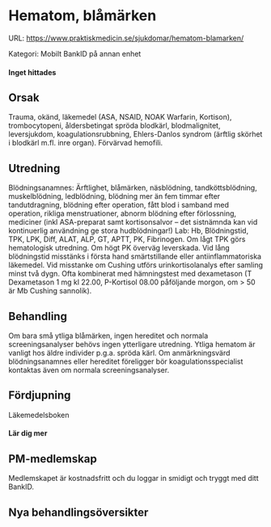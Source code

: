 # Hematom, blåmärken

URL: https://www.praktiskmedicin.se/sjukdomar/hematom-blamarken/



Kategori: Mobilt BankID på annan enhet

#### Inget hittades

## Orsak

Trauma, okänd, läkemedel (ASA, NSAID, NOAK Warfarin, Kortison), trombocytopeni, åldersbetingat spröda blodkärl, blodmalignitet, leversjukdom, koagulationsrubbning, Ehlers-Danlos syndrom (ärftlig skörhet i blodkärl m.fl. inre organ). Förvärvad hemofili.

## Utredning

Blödningsanamnes: Ärftlighet, blåmärken, näsblödning, tandköttsblödning, muskelblödning, ledblödning, blödning mer än fem timmar efter tandutdragning, blödning efter operation, fått blod i samband med operation, rikliga menstruationer, abnorm blödning efter förlossning, mediciner (inkl ASA-preparat samt kortisonsalvor – det sistnämnda kan vid kontinuerlig användning ge stora hudblödningar!)
Lab: Hb, Blödningstid, TPK, LPK, Diff, ALAT, ALP, GT, APTT, PK, Fibrinogen.
Om lågt TPK görs hematologisk utredning. Om högt PK överväg leverskada. Vid lång blödningstid misstänks i första hand smärtstillande eller antiinflammatoriska läkemedel. Vid misstanke om Cushing utförs urinkortisolanalys efter samling minst två dygn. Ofta kombinerat med hämningstest med dexametason (T Dexametason 1 mg kl 22.00, P-Kortisol 08.00 påföljande morgon, om > 50 är Mb Cushing sannolik).

## Behandling

Om bara små ytliga blåmärken, ingen hereditet och normala screeningsanalyser behövs ingen ytterligare utredning. Ytliga hematom är vanligt hos äldre individer p.g.a. spröda kärl.
Om anmärkningsvärd blödningsanamnes eller hereditet föreligger bör koagulationsspecialist kontaktas även om normala screeningsanalyser.

## Fördjupning

Läkemedelsboken

#### Lär dig mer

## PM-medlemskap

Medlemskapet är kostnadsfritt och du loggar in smidigt och tryggt med ditt BankID.

## Nya behandlingsöversikter

